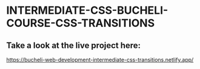 # INTERMEDIATE-CSS-BUCHELI-COURSE-CSS-TRANSITIONS

## Take a look at the live project here:
https://bucheli-web-development-intermediate-css-transitions.netlify.app/
